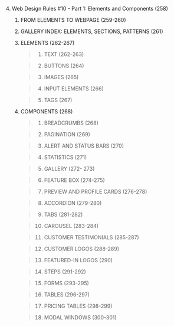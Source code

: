 <!-- ^This notes are to be use with the provided slides -->

4. Web Design Rules #10 - Part 1: Elements and Components (258)

   1. FROM ELEMENTS TO WEBPAGE (259-260)

   2. GALLERY INDEX: ELEMENTS, SECTIONS, PATTERNS (261)

   3. ELEMENTS (262-267)

      > 1. TEXT (262-263)

      > 2. BUTTONS (264)

      > 3. IMAGES (265)

      > 4. INPUT ELEMENTS (266)

      > 5. TAGS (267)

   4. COMPONENTS (268)

      > 1. BREADCRUMBS (268)

      > 2. PAGINATION (269)

      > 3. ALERT AND STATUS BARS (270)

      > 4. STATISTICS (271)

      > 5. GALLERY (272- 273)

      > 6. FEATURE BOX (274-275)

      > 7. PREVIEW AND PROFILE CARDS (276-278)

      > 8. ACCORDION (279-280)

      > 9. TABS (281-282)

      > 10. CAROUSEL (283-284)

      > 11. CUSTOMER TESTIMONIALS (285-287)

      > 12. CUSTOMER LOGOS (288-289)

      > 13. FEATURED-IN LOGOS (290)

      > 14. STEPS (291-292)

      > 15. FORMS (293-295)

      > 16. TABLES (296-297)

      > 17. PRICING TABLES (298-299)

      > 18. MODAL WINDOWS (300-301)
